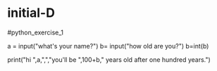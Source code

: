 # initial-D
#python_exercise_1

a = input("what's  your name?")
b= input("how old are you?")
b=int(b)

print("hi ",a,",","you'll be ",100+b," years old after one hundred years.")
